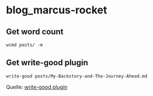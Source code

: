 # blog_marcus-rocket

## Get word count

`wcmd posts/ -m`

## Get write-good plugin

`write-good posts/My-Backstory-and-The-Journey-Ahead.md `

Quelle: [write-good plugin](https://github.com/btford/write-good)